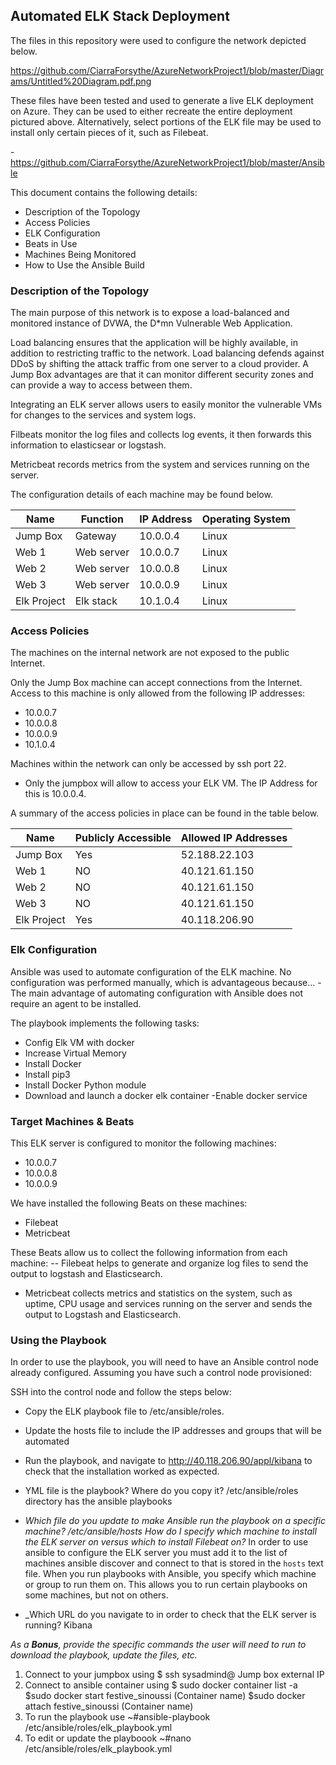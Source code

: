 ## Automated ELK Stack Deployment

The files in this repository were used to configure the network depicted below.

https://github.com/CiarraForsythe/AzureNetworkProject1/blob/master/Diagrams/Untitled%20Diagram.pdf.png

These files have been tested and used to generate a live ELK deployment on Azure. They can be used to either recreate the entire deployment pictured above. Alternatively, select portions of the ELK file may be used to install only certain pieces of it, such as Filebeat.

  -https://github.com/CiarraForsythe/AzureNetworkProject1/blob/master/Ansible

This document contains the following details:
- Description of the Topology
- Access Policies
- ELK Configuration
- Beats in Use
- Machines Being Monitored
- How to Use the Ansible Build


### Description of the Topology

The main purpose of this network is to expose a load-balanced and monitored instance of DVWA, the D*mn Vulnerable Web Application.

Load balancing ensures that the application will be highly available, in addition to restricting traffic to the network.
Load balancing defends against DDoS by shifting the attack traffic from one server to a cloud provider. A Jump Box advantages are that it can monitor different security zones and can provide a way to access between them.

Integrating an ELK server allows users to easily monitor the vulnerable VMs for changes to the services and system logs.

Filbeats monitor the log files and collects log events, it then forwards this information to elasticsear or logstash.

Metricbeat records metrics from the system and services running on the server.

The configuration details of each machine may be found below.

| Name        | Function   | IP Address | Operating System |
|-------------|------------|------------|------------------|
| Jump Box    | Gateway    | 10.0.0.4   | Linux            |
| Web 1       | Web server | 10.0.0.7   | Linux            |
| Web 2       | Web server | 10.0.0.8   | Linux            |
| Web 3       | Web server | 10.0.0.9   | Linux            |
| Elk Project | Elk stack  | 10.1.0.4   | Linux            |

### Access Policies

The machines on the internal network are not exposed to the public Internet. 

Only the Jump Box machine can accept connections from the Internet. Access to this machine is only allowed from the following IP addresses:
- 10.0.0.7 
- 10.0.0.8
- 10.0.0.9
- 10.1.0.4 


Machines within the network can only be accessed by ssh port 22.
- Only the jumpbox will allow to access your ELK VM. The IP Address for this is 10.0.0.4.

A summary of the access policies in place can be found in the table below.

| Name        | Publicly Accessible | Allowed IP Addresses |
|-------------|---------------------|----------------------|
| Jump Box    | Yes                 | 52.188.22.103        |
| Web 1       | NO                  | 40.121.61.150        |
| Web 2       | NO                  | 40.121.61.150        |
| Web 3       | NO                  | 40.121.61.150        |
| Elk Project | Yes                 | 40.118.206.90        |

### Elk Configuration

Ansible was used to automate configuration of the ELK machine. No configuration was performed manually, which is advantageous because...
-The main advantage of automating configuration with Ansible does not require an agent to be installed.

The playbook implements the following tasks:
- Config Elk VM with docker
- Increase Virtual Memory
- Install Docker
- Install pip3
- Install Docker Python module
- Download and launch a docker elk container
-Enable docker service

### Target Machines & Beats
This ELK server is configured to monitor the following machines:
- 10.0.0.7
- 10.0.0.8
- 10.0.0.9

We have installed the following Beats on these machines:
- Filebeat
- Metricbeat

These Beats allow us to collect the following information from each machine:
-- Filebeat helps to generate and organize log files to send the output to logstash and Elasticsearch.
- Metricbeat  collects metrics and statistics on the system, such as uptime, CPU usage and services running on the server and sends the output to Logstash and Elasticsearch.

### Using the Playbook
In order to use the playbook, you will need to have an Ansible control node already configured. Assuming you have such a control node provisioned: 

SSH into the control node and follow the steps below:
- Copy the ELK playbook file to /etc/ansible/roles.
- Update the hosts file to include the IP addresses and groups that will be automated

- Run the playbook, and navigate to http://40.118.206.90/appl/kibana to check that the installation worked as expected.

- YML file is the playbook? Where do you copy it? /etc/ansible/roles directory has the ansible playbooks
- _Which file do you update to make Ansible run the playbook on a specific machine? /etc/ansible/hosts
How do I specify which machine to install the ELK server on versus which to install Filebeat on?_
In order to use ansible to configure the ELK server you must add it to the list of machines ansible discover and connect to that is stored in the `hosts` text file.  When you run playbooks with Ansible, you specify which machine or group to run them on. This allows you to run certain playbooks on some machines, but not on others.
- _Which URL do you navigate to in order to check that the ELK server is running? Kibana

_As a **Bonus**, provide the specific commands the user will need to run to download the playbook, update the files, etc._
1. Connect to your jumpbox using $ ssh sysadmind@ Jump box external IP
2. Connect to ansible container using $ sudo docker container list -a
$sudo docker start festive_sinoussi (Container name)
$sudo docker attach festive_sinoussi (Container name)
3. To run the playbook use ~#ansible-playbook /etc/ansible/roles/elk_playbook.yml
4. To edit or update the playboook ~#nano /etc/ansible/roles/elk_playbook.yml

